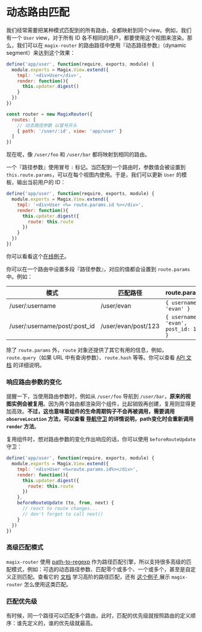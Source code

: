 # 动态路由匹配

我们经常需要把某种模式匹配到的所有路由，全都映射到同个view。例如，我们有一个 `User` view，对于所有 ID 各不相同的用户，都要使用这个视图来渲染。那么，我们可以在  `magix-router` 的路由路径中使用『动态路径参数』（dynamic segment）来达到这个效果：

``` js
define('app/user', function(require, exports, module) {
  module.exports = Magix.View.extend({
    tmpl: '<div>User</div>',
    render: function(){
      this.updater.digest()
    }
  })
})

const router = new MagixRouter({
  routes: [
    // 动态路径参数 以冒号开头
    { path: '/user/:id', view: 'app/user' }
  ]
})
```

现在呢，像 `/user/foo` 和 `/user/bar` 都将映射到相同的路由。

一个『路径参数』使用冒号 `:` 标记。当匹配到一个路由时，参数值会被设置到
 `this.route.params`，可以在每个视图内使用。于是，我们可以更新 `User` 的模板，输出当前用户的 ID：

``` js
define('app/user', function(require, exports, module) {
  module.exports = Magix.View.extend({
    tmpl: '<div>User <%= route.params.id %></div>',
    render: function(){
      this.updater.digest({
        route: this.route
      })
    }
  })
})
```

你可以看看这个[在线例子](https://codepen.io/sprying/pen/wmgXzx)。

你可以在一个路由中设置多段『路径参数』，对应的值都会设置到 `route.params` 中。例如：

| 模式 | 匹配路径 | route.params |
|---------|------|--------|
| /user/:username | /user/evan | `{ username: 'evan' }` |
| /user/:username/post/:post_id | /user/evan/post/123 | `{ username: 'evan', post_id: 123 }` |

除了 `route.params` 外，`route` 对象还提供了其它有用的信息，例如，`route.query`（如果 URL 中有查询参数）、`route.hash` 等等。你可以查看 [API 文档](../api/route-object.md) 的详细说明。

### 响应路由参数的变化

提醒一下，当使用路由参数时，例如从 `/user/foo` 导航到 `/user/bar`，**原来的视图实例会被复用**。因为两个路由都渲染同个组件，比起销毁再创建，复用则显得更加高效。**不过，这也意味着组件的生命周期钩子不会再被调用，需要调用 `observeLocation` 方法，可以查看 [导航守卫](../advanced/navigation-guards.md#observelocation) 的详情说明，path变化时会重新调用 `render` 方法**。

复用组件时，想对路由参数的变化作出响应的话，你可以使用  `beforeRouteUpdate` 守卫：

``` js
define('app/user', function(require, exports, module) {
  module.exports = Magix.View.extend({
    tmpl: '<div>User <%=route.params.id%></div>',
    render: function(){
      this.updater.digest({
        route: this.route
      })
    },
    beforeRouteUpdate (to, from, next) {
      // react to route changes...
      // don't forget to call next()
    }
  })
})
```

### 高级匹配模式

`magix-router` 使用 [path-to-regexp](https://github.com/pillarjs/path-to-regexp) 作为路径匹配引擎，所以支持很多高级的匹配模式，例如：可选的动态路径参数、匹配零个或多个、一个或多个，甚至是自定义正则匹配。查看它的 [文档](https://github.com/pillarjs/path-to-regexp#parameters) 学习高阶的路径匹配，还有 [这个例子 ](https://github.com/sprying/magix-router/tree/dev/examples/webpack/route-matching/app.js) 展示 `magix-router` 怎么使用这类匹配。

### 匹配优先级

有时候，同一个路径可以匹配多个路由，此时，匹配的优先级就按照路由的定义顺序：谁先定义的，谁的优先级就最高。
